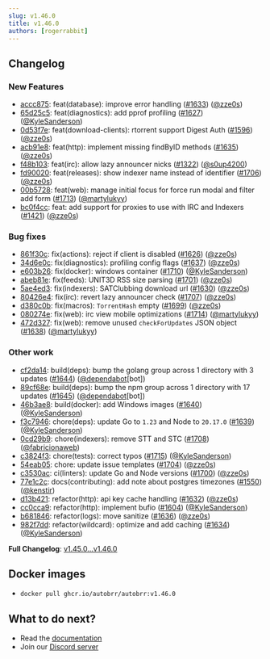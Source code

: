 ```yaml
---
slug: v1.46.0
title: v1.46.0
authors: [rogerrabbit]
---
```

## Changelog


### New Features


* [accc875](https://github.com/autobrr/autobrr/commit/accc87596053ee98dfb52d7d070beda7876c152e): feat(database): improve error handling ([\#1633](https://github.com/autobrr/autobrr/pull/1633)) ([@zze0s](https://github.com/zze0s))
* [65d25c5](https://github.com/autobrr/autobrr/commit/65d25c56c99be68cb01e862d21f8fd6bcb390164): feat(diagnostics): add pprof profiling ([\#1627](https://github.com/autobrr/autobrr/pull/1627)) ([@KyleSanderson](https://github.com/KyleSanderson))
* [0d53f7e](https://github.com/autobrr/autobrr/commit/0d53f7e5fc1924557425b7d8449863d35f96e495): feat(download\-clients): rtorrent support Digest Auth ([\#1596](https://github.com/autobrr/autobrr/pull/1596)) ([@zze0s](https://github.com/zze0s))
* [acb91e8](https://github.com/autobrr/autobrr/commit/acb91e87092f5429c17bf4c0163908440cdf4244): feat(http): implement missing findByID methods ([\#1635](https://github.com/autobrr/autobrr/pull/1635)) ([@zze0s](https://github.com/zze0s))
* [f48b103](https://github.com/autobrr/autobrr/commit/f48b103a529d3b2f234b5d65eceb79e6e05c3b9f): feat(irc): allow lazy announcer nicks ([\#1322](https://github.com/autobrr/autobrr/pull/1322)) ([@s0up4200](https://github.com/s0up4200))
* [fd90020](https://github.com/autobrr/autobrr/commit/fd9002040042d090432932cae5aa1237e22cb5b5): feat(releases): show indexer name instead of identifier ([\#1706](https://github.com/autobrr/autobrr/pull/1706)) ([@zze0s](https://github.com/zze0s))
* [00b5728](https://github.com/autobrr/autobrr/commit/00b5728b4ac599b79f449bd8707f3013c0e3cec8): feat(web): manage initial focus for force run modal and filter add form ([\#1713](https://github.com/autobrr/autobrr/pull/1713)) ([@martylukyy](https://github.com/martylukyy))
* [bc0f4cc](https://github.com/autobrr/autobrr/commit/bc0f4cc055bff8930a8e1eb12c35aae72b3174c5): feat: add support for proxies to use with IRC and Indexers ([\#1421](https://github.com/autobrr/autobrr/pull/1421)) ([@zze0s](https://github.com/zze0s))


### Bug fixes


* [861f30c](https://github.com/autobrr/autobrr/commit/861f30c1445e7ce0466d9c31bdc21ee58e94307d): fix(actions): reject if client is disabled ([\#1626](https://github.com/autobrr/autobrr/pull/1626)) ([@zze0s](https://github.com/zze0s))
* [34d6e0c](https://github.com/autobrr/autobrr/commit/34d6e0cf609e225fa22261177d4b43c258f03566): fix(diagnostics): profiling config flags ([\#1637](https://github.com/autobrr/autobrr/pull/1637)) ([@zze0s](https://github.com/zze0s))
* [e603b26](https://github.com/autobrr/autobrr/commit/e603b262f78a7165b63e32952b8a5e17bf91231f): fix(docker): windows container ([\#1710](https://github.com/autobrr/autobrr/pull/1710)) ([@KyleSanderson](https://github.com/KyleSanderson))
* [abeb81e](https://github.com/autobrr/autobrr/commit/abeb81eea9786961319c4a4f80f4055127371e9e): fix(feeds): UNIT3D RSS size parsing ([\#1701](https://github.com/autobrr/autobrr/pull/1701)) ([@zze0s](https://github.com/zze0s))
* [5ae4ed3](https://github.com/autobrr/autobrr/commit/5ae4ed36048258961b92264815058bfed6f21482): fix(indexers): SATClubbing download url ([\#1630](https://github.com/autobrr/autobrr/pull/1630)) ([@zze0s](https://github.com/zze0s))
* [80426e4](https://github.com/autobrr/autobrr/commit/80426e4773a1852b93566f8f71a358944de2b059): fix(irc): revert lazy announcer check ([\#1707](https://github.com/autobrr/autobrr/pull/1707)) ([@zze0s](https://github.com/zze0s))
* [d380c0b](https://github.com/autobrr/autobrr/commit/d380c0b178bac5d347054896a3720b35509f2034): fix(macros): `TorrentHash` empty ([\#1699](https://github.com/autobrr/autobrr/pull/1699)) ([@zze0s](https://github.com/zze0s))
* [080274e](https://github.com/autobrr/autobrr/commit/080274e4da7c53e601d22468d96759c48f972116): fix(web): irc view mobile optimizations ([\#1714](https://github.com/autobrr/autobrr/pull/1714)) ([@martylukyy](https://github.com/martylukyy))
* [472d327](https://github.com/autobrr/autobrr/commit/472d3273087977a0a514ee3b54cd08380b71670e): fix(web): remove unused `checkForUpdates` JSON object ([\#1638](https://github.com/autobrr/autobrr/pull/1638)) ([@martylukyy](https://github.com/martylukyy))


### Other work


* [cf2da14](https://github.com/autobrr/autobrr/commit/cf2da140730aee8622f87461875a0c0766275de0): build(deps): bump the golang group across 1 directory with 3 updates ([\#1644](https://github.com/autobrr/autobrr/pull/1644)) ([@dependabot](https://github.com/dependabot)\[bot])
* [89cf68e](https://github.com/autobrr/autobrr/commit/89cf68e7737a3c9f0fc62803c46e853cf3ec2989): build(deps): bump the npm group across 1 directory with 17 updates ([\#1645](https://github.com/autobrr/autobrr/pull/1645)) ([@dependabot](https://github.com/dependabot)\[bot])
* [46b3ae8](https://github.com/autobrr/autobrr/commit/46b3ae8a0fa77274b0088c4f9ca31f2638f5c6b5): build(docker): add Windows images ([\#1640](https://github.com/autobrr/autobrr/pull/1640)) ([@KyleSanderson](https://github.com/KyleSanderson))
* [f3c7946](https://github.com/autobrr/autobrr/commit/f3c7946e52c739ebe04e8d71038f1ce5389095d5): chore(deps): update Go to `1.23` and Node to `20.17.0` ([\#1639](https://github.com/autobrr/autobrr/pull/1639)) ([@KyleSanderson](https://github.com/KyleSanderson))
* [0cd29b9](https://github.com/autobrr/autobrr/commit/0cd29b95eadfae196393c3c24d33217c9f4b9239): chore(indexers): remove STT and STC ([\#1708](https://github.com/autobrr/autobrr/pull/1708)) ([@fabricionaweb](https://github.com/fabricionaweb))
* [c3824f3](https://github.com/autobrr/autobrr/commit/c3824f35192466f395798bc0602367a4693a57cf): chore(tests): correct typos ([\#1715](https://github.com/autobrr/autobrr/pull/1715)) ([@KyleSanderson](https://github.com/KyleSanderson))
* [54eab05](https://github.com/autobrr/autobrr/commit/54eab05f1fddccef2cdee6c475ee491a6d91e764): chore: update issue templates ([\#1704](https://github.com/autobrr/autobrr/pull/1704)) ([@zze0s](https://github.com/zze0s))
* [c3530ac](https://github.com/autobrr/autobrr/commit/c3530ac8aff21c586acf678dd87ea2ee8ab26103): ci(linters): update Go and Node versions ([\#1700](https://github.com/autobrr/autobrr/pull/1700)) ([@zze0s](https://github.com/zze0s))
* [77e1c2c](https://github.com/autobrr/autobrr/commit/77e1c2c30561f2f3adcbd4680b1ec66e0c6f6a29): docs(contributing): add note about postgres timezones ([\#1550](https://github.com/autobrr/autobrr/pull/1550)) ([@kenstir](https://github.com/kenstir))
* [d13b421](https://github.com/autobrr/autobrr/commit/d13b421c4200623e0ad8d6fdf2677cc89ea9ef9a): refactor(http): api key cache handling ([\#1632](https://github.com/autobrr/autobrr/pull/1632)) ([@zze0s](https://github.com/zze0s))
* [cc0cca9](https://github.com/autobrr/autobrr/commit/cc0cca9f0d371c614aea671f8b017b6564b339c0): refactor(http): implement bufio ([\#1604](https://github.com/autobrr/autobrr/pull/1604)) ([@KyleSanderson](https://github.com/KyleSanderson))
* [b681846](https://github.com/autobrr/autobrr/commit/b681846b51b51e724fbfadd01cda138b9b33d113): refactor(logs): move sanitize ([\#1636](https://github.com/autobrr/autobrr/pull/1636)) ([@zze0s](https://github.com/zze0s))
* [982f7dd](https://github.com/autobrr/autobrr/commit/982f7ddf68a79d9038cc2b6c80dff916ea9828a2): refactor(wildcard): optimize and add caching ([\#1634](https://github.com/autobrr/autobrr/pull/1634)) ([@KyleSanderson](https://github.com/KyleSanderson))


**Full Changelog**: [v1\.45\.0\...v1\.46\.0](https://github.com/autobrr/autobrr/compare/v1.45.0...v1.46.0)


## Docker images


* `docker pull ghcr.io/autobrr/autobrr:v1.46.0`


## What to do next?


* Read the [documentation](https://autobrr.com)
* Join our [Discord server](https://discord.gg/WQ2eUycxyT)
